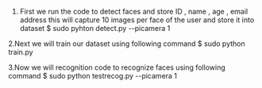 1. First we run the code to detect faces and store ID , name , age , email address 
   this will capture 10 images per face of the user and store it into dataset
   $ sudo pyhton detect.py --picamera 1
   
2.Next we will train our dataset using following command
   $ sudo python train.py

3.Now we will recognition code to recognize faces using following command
   $ sudo python testrecog.py --picamera 1
